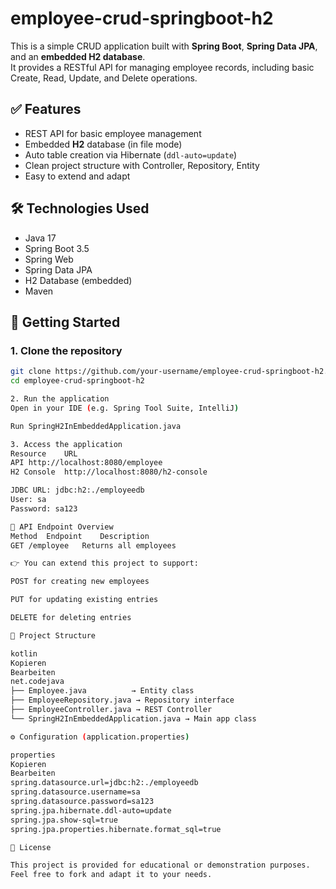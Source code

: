 # employee-crud-springboot-h2

This is a simple CRUD application built with **Spring Boot**, **Spring Data JPA**, and an **embedded H2 database**.  
It provides a RESTful API for managing employee records, including basic Create, Read, Update, and Delete operations.

## ✅ Features

- REST API for basic employee management
- Embedded **H2** database (in file mode)
- Auto table creation via Hibernate (`ddl-auto=update`)
- Clean project structure with Controller, Repository, Entity
- Easy to extend and adapt

## 🛠️ Technologies Used

- Java 17
- Spring Boot 3.5
- Spring Web
- Spring Data JPA
- H2 Database (embedded)
- Maven

## 🚀 Getting Started

### 1. Clone the repository

```bash
git clone https://github.com/your-username/employee-crud-springboot-h2.git
cd employee-crud-springboot-h2

2. Run the application
Open in your IDE (e.g. Spring Tool Suite, IntelliJ)

Run SpringH2InEmbeddedApplication.java

3. Access the application
Resource	URL
API	http://localhost:8080/employee
H2 Console	http://localhost:8080/h2-console

JDBC URL: jdbc:h2:./employeedb
User: sa
Password: sa123

📄 API Endpoint Overview
Method	Endpoint	Description
GET	/employee	Returns all employees

👉 You can extend this project to support:

POST for creating new employees

PUT for updating existing entries

DELETE for deleting entries

📂 Project Structure

kotlin
Kopieren
Bearbeiten
net.codejava
├── Employee.java          → Entity class
├── EmployeeRepository.java → Repository interface
├── EmployeeController.java → REST Controller
└── SpringH2InEmbeddedApplication.java → Main app class

⚙️ Configuration (application.properties)

properties
Kopieren
Bearbeiten
spring.datasource.url=jdbc:h2:./employeedb
spring.datasource.username=sa
spring.datasource.password=sa123
spring.jpa.hibernate.ddl-auto=update
spring.jpa.show-sql=true
spring.jpa.properties.hibernate.format_sql=true

📌 License

This project is provided for educational or demonstration purposes.
Feel free to fork and adapt it to your needs.
